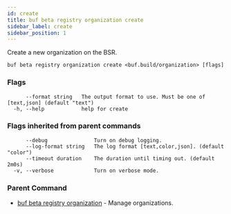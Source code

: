 ```yaml
---
id: create
title: buf beta registry organization create
sidebar_label: create
sidebar_position: 1
---
```

Create a new organization on the BSR.

```
buf beta registry organization create <buf.build/organization> [flags]
```

### Flags

```
      --format string   The output format to use. Must be one of [text,json] (default "text")
  -h, --help            help for create
```

### Flags inherited from parent commands

```
      --debug               Turn on debug logging.
      --log-format string   The log format [text,color,json]. (default "color")
      --timeout duration    The duration until timing out. (default 2m0s)
  -v, --verbose             Turn on verbose mode.
```

### Parent Command

* [buf beta registry organization](index)	 - Manage organizations.
